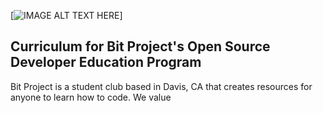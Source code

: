 [![IMAGE ALT TEXT HERE](https://i.ibb.co/470bVsn/Bit-Project-2.png)]
## Curriculum for Bit Project's Open Source Developer Education Program
Bit Project is a student club based in Davis, CA that creates resources for anyone to learn how to code. We value 
